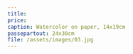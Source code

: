 ```yaml
---
title: 
price:
caption: Watercolor on paper, 14x19cm 
passepartout: 24x30cm
file: /assets/images/03.jpg
---
```

